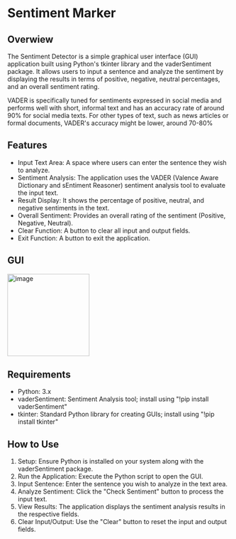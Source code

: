 # Sentiment Marker

## Overwiew
The Sentiment Detector is a simple graphical user interface (GUI) application built using Python's tkinter library and the vaderSentiment package.
It allows users to input a sentence and analyze the sentiment by displaying the results in terms of positive, negative, neutral percentages, and an overall sentiment rating.

VADER is specifically tuned for sentiments expressed in social media and performs well with short, informal text and has an accuracy rate of around 90% for social media texts.
For other types of text, such as news articles or formal documents, VADER's accuracy might be lower, around 70-80%

## Features
- Input Text Area: A space where users can enter the sentence they wish to analyze.
- Sentiment Analysis: The application uses the VADER (Valence Aware Dictionary and sEntiment Reasoner) sentiment analysis tool to evaluate the input text.
- Result Display: It shows the percentage of positive, neutral, and negative sentiments in the text.
- Overall Sentiment: Provides an overall rating of the sentiment (Positive, Negative, Neutral).
- Clear Function: A button to clear all input and output fields.
- Exit Function: A button to exit the application.

## GUI 
<img width="185" alt="image" src="https://github.com/user-attachments/assets/9c693fe4-69dc-4d8f-9f59-74e12b116e12">

## Requirements
- Python: 3.x
- vaderSentiment: Sentiment Analysis tool; install using "!pip install vaderSentiment"
- tkinter: Standard Python library for creating GUIs; install using "!pip install tkinter"

## How to Use
1) Setup: Ensure Python is installed on your system along with the vaderSentiment package.
2) Run the Application: Execute the Python script to open the GUI.
3) Input Sentence: Enter the sentence you wish to analyze in the text area.
4) Analyze Sentiment: Click the "Check Sentiment" button to process the input text.
5) View Results: The application displays the sentiment analysis results in the respective fields.
6) Clear Input/Output: Use the "Clear" button to reset the input and output fields.

